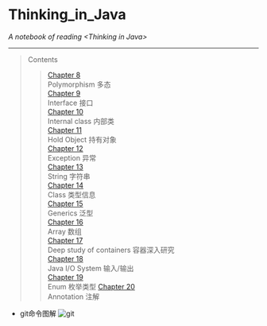 # Thinking_in_Java
*A notebook of reading &lt;Thinking in Java>*
***  
> Contents  
>>[Chapter 8](https://github.com/Lost-Longinus/Thinking_in_Java/blob/master/chapter_08.md)   
Polymorphism 多态    
[Chapter 9](https://github.com/Lost-Longinus/Thinking_in_Java/blob/master/chapter_09.md)    
Interface 接口  
[Chapter 10](https://github.com/Lost-Longinus/Thinking_in_Java/blob/master/chapter_10.md)   
Internal class 内部类   
[Chapter 11](https://github.com/Lost-Longinus/Thinking_in_Java/blob/master/chapter_11.md)   
Hold Object 持有对象   
[Chapter 12](https://github.com/Lost-Longinus/Thinking_in_Java/blob/master/chapter_12.md)    
Exception 异常    
[Chapter 13](https://github.com/Lost-Longinus/Thinking_in_Java/blob/master/chapter_13.md)    
String 字符串  
[Chapter 14](https://github.com/Lost-Longinus/Thinking_in_Java/blob/master/chapter_14.md)    
Class 类型信息    
[Chapter 15](https://github.com/Lost-Longinus/Thinking_in_Java/blob/master/chapter_15.md)      
Generics 泛型  
[Chapter 16](https://github.com/Lost-Longinus/Thinking_in_Java/blob/master/chapter_16.md)      
Array 数组  
[Chapter 17](https://github.com/Lost-Longinus/Thinking_in_Java/blob/master/chapter_17.md)      
Deep study of containers 容器深入研究   
[Chapter 18](https://github.com/Lost-Longinus/Thinking_in_Java/blob/master/chapter_18.md)      
Java I/O System 输入/输出  
[Chapter 19](https://github.com/Lost-Longinus/Thinking_in_Java/blob/master/chapter_19.md)      
Enum 枚举类型
[Chapter 20](https://github.com/Lost-Longinus/Thinking_in_Java/blob/master/chapter_20.md)      
Annotation 注解
* git命令图解
![git](https://timgsa.baidu.com/timg?image&quality=80&size=b9999_10000&sec=1537891097700&di=1faa0fae5212ab7301ea7551153c61b3&imgtype=0&src=http%3A%2F%2Fwww.uml.org.cn%2Fpzgl%2Fimages%2F2017041301.png)
